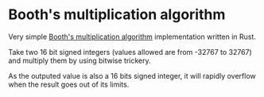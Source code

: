 # Booth's multiplication algorithm #############################################

Very simple [Booth's multiplication
algorithm](https://en.wikipedia.org/wiki/Booth%27s_multiplication_algorithm)
implementation written in Rust.

Take two 16 bit signed integers (values allowed are from -32767 to 32767) and
multiply them by using bitwise trickery.

As the outputed value is also a 16 bits signed integer, it will rapidly overflow
when the result goes out of its limits.
